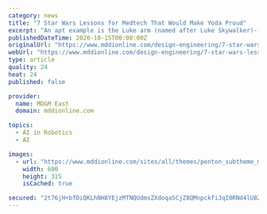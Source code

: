```yaml
---
category: news
title: "7 Star Wars Lessons for Medtech That Would Make Yoda Proud"
excerpt: "An apt example is the Luke arm (named after Luke Skywalker)--a mind-controlled prosthetic from DEKA Research that can perform tasks assumed impossible for a prosthetic arm: operate zippers, hold delicate foods such as grapes or eggs without crushing them."
publishedDateTime: 2020-10-15T00:00:00Z
originalUrl: "https://www.mddionline.com/design-engineering/7-star-wars-lessons-medtech-would-make-yoda-proud"
webUrl: "https://www.mddionline.com/design-engineering/7-star-wars-lessons-medtech-would-make-yoda-proud"
type: article
quality: 24
heat: 24
published: false

provider:
  name: MD&M East
  domain: mddionline.com

topics:
  - AI in Robotics
  - AI

images:
  - url: "https://www.mddionline.com/sites/all/themes/penton_subtheme_mddionline/images/logos/share-logo.png"
    width: 600
    height: 315
    isCached: true

secured: "2t76jH+bfDiQKLhNH8YEjzMTNQUdmsZXdoqaSCjZ8QMnpckfiJqI0RNd4lU8ZmTtmOy6maNxNWVfrEbB8OMAAOeAsKraMl8skCPkqHYaBDN0jtV+7ruX/nYDN5uORFMXH6bQp+wvSwFCqJrhOw9mJE9+bXMq1wjTvL/UJ5UzHTUCNvvtL/KpjvZjlJnUUSP5XS8TwWCxNiE1XfmSjsC/cIwFPReRzunBO6V24UZc6gsQo856yvNBvAlk/73UjInnQpb4DkZ4NVldhl5P+aW1LRmhgq5ePu8FwQDqFeQaTAzgEUJUMsbh1VG7PA+NhLGd+zzFX+CkmHYfpSuK6HOu7XwOuq0D2wDx2ZBLXtjyfA0=;BN8ej7gkXWNqdSnQlZeHvg=="
---
```


